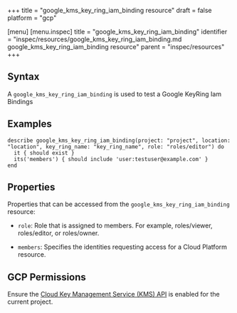 +++
title = "google_kms_key_ring_iam_binding resource"
draft = false
platform = "gcp"

[menu]
  [menu.inspec]
    title = "google_kms_key_ring_iam_binding"
    identifier = "inspec/resources/google_kms_key_ring_iam_binding.md google_kms_key_ring_iam_binding resource"
    parent = "inspec/resources"
+++


## Syntax
A `google_kms_key_ring_iam_binding` is used to test a Google KeyRing Iam Bindings

## Examples
```
describe google_kms_key_ring_iam_binding(project: "project", location: "location", key_ring_name: "key_ring_name", role: "roles/editor") do
  it { should exist }
  its('members') { should include 'user:testuser@example.com' }
end
```


## Properties
Properties that can be accessed from the `google_kms_key_ring_iam_binding` resource:

  * `role`: Role that is assigned to members. For example, roles/viewer, roles/editor, or roles/owner.

  * `members`: Specifies the identities requesting access for a Cloud Platform resource.


## GCP Permissions

Ensure the [Cloud Key Management Service (KMS) API](https://console.cloud.google.com/apis/library/cloudkms.googleapis.com/) is enabled for the current project.
